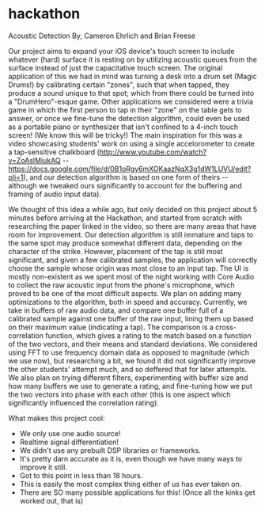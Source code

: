 hackathon
=========

Acoustic Detection
By, Cameron Ehrlich and Brian Freese


Our project aims to expand your iOS device's touch screen to include whatever (hard) surface it is resting on by utilizing acoustic
queues from the surface instead of just the capacitative touch screen.  The original application of this we
had in mind was turning a desk into a drum set (Magic Drums!) by calibrating certain "zones", such that when tapped, they produce a sound
unique to that spot; which from there could be turned into a "DrumHero"-esque game.  Other applications we considered were
a trivia game in which the first person to tap in their "zone" on the table gets to answer, or once we fine-tune the
detection algorithm, could even be used as a portable piano or synthesizer that isn't confined to a 4-inch touch screen! (We know this will be tricky!)
The main inspiration for this was a video showcasing students' work on using a single accelorometer to create a tap-sensitive
chalkboard (http://www.youtube.com/watch?v=ZoAslMiukAQ -- https://docs.google.com/file/d/0B1oRgy6mXOKaazNqX3g1dW1LUVU/edit?pli=1), and our detection algorithm is based on one form of theirs -- although we
tweaked ours significantly to account for the buffering and framing of audio input data).

We thought of this idea a while ago, but only decided on this project about 5 minutes before arriving at the Hackathon, and started from 
scratch with researching the paper linked in the video, so there are many areas that have room for improvement. Our detection algorithm is still immature
and taps to the same spot may produce somewhat different data, depending on the character of the strike.  However, 
placement of the tap is still most significant, and given a few calibrated samples, the application will correctly 
choose the sample whose origin was most close to an input tap.  The UI is mostly non-existent as we spent most of the night 
working with Core Audio to collect the raw acoustic input from the phone's microphone, which proved to be one of the 
most difficult aspects. We plan on adding many optimizations to the algorithm, both in speed and accuracy.  Currently, we
take in buffers of raw audio data, and compare one buffer full of a calibrated sample against one buffer of the raw input,
lining them up based on their maximum value (indicating a tap).  The comparison is a cross-correlation function, which gives a
rating to the match based on a function of the two vectors, and their means and standard deviations.  We considered using
FFT to use frequency domain data as opposed to magnitude (which we use now), but researching a bit, we found it did not
significantly improve the other students' attempt much, and so deffered that for later attempts.  We also plan on trying 
different filters, experimenting with buffer size and how many buffers we use to generate a rating, and fine-tuning how we put
the two vectors into phase with each other (this is one aspect which significantly influenced the correlation rating).

What makes this project cool:
- We only use one audio source!
- Realtime signal differentiation!
- We didn't use any prebuilt DSP libraries or frameworks.
- It's pretty darn accurate as it is, even though we have many ways to improve it still.
- Got to this point in less than 18 hours.
- This is easily the most complex thing either of us has ever taken on.
- There are SO many possible applications for this! (Once all the kinks get worked out, that is)
